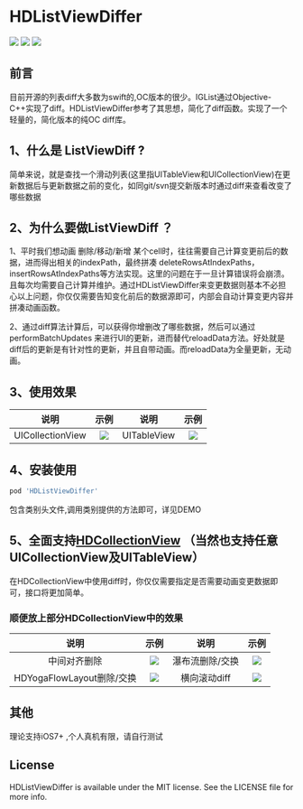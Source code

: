 # HDListViewDiffer

![](https://img.shields.io/badge/platform-iOS-green.svg)
![](https://img.shields.io/badge/language-objectiveC-green.svg)
![](https://img.shields.io/badge/support-iOS8+-red.svg)

## 前言
目前开源的列表diff大多数为swift的,OC版本的很少。IGList通过Objective-C++实现了diff。HDListViewDiffer参考了其思想，简化了diff函数。实现了一个轻量的，简化版本的纯OC diff库。

## 1、什么是 ListViewDiff ?
简单来说，就是查找一个滑动列表(这里指UITableView和UICollectionView)在更新数据后与更新数据之前的变化，如同git/svn提交新版本时通过diff来查看改变了哪些数据
## 2、为什么要做ListViewDiff ？
1、平时我们想动画 删除/移动/新增 某个cell时，往往需要自己计算变更前后的数据，进而得出相关的indexPath，最终拼凑 deleteRowsAtIndexPaths，insertRowsAtIndexPaths等方法实现。这里的问题在于一旦计算错误将会崩溃。且每次均需要自己计算并维护。通过HDListViewDiffer来变更数据则基本不必担心以上问题，你仅仅需要告知变化前后的数据源即可，内部会自动计算变更内容并拼凑动画函数。

2、通过diff算法计算后，可以获得你增删改了哪些数据，然后可以通过 performBatchUpdates 来进行UI的更新，进而替代reloadData方法。好处就是diff后的更新是有针对性的更新，并且自带动画。而reloadData为全量更新，无动画。

## 3、使用效果
|说明 | 示例 | 说明 | 示例|
|:----:|:------:|:----:|:------:|
| UICollectionView |  <img src="https://tva1.sinaimg.cn/large/006y8mN6gy1g889a3uvkeg307u0hlhdt.gif" > | UITableView |  <img src="https://tva1.sinaimg.cn/large/006y8mN6gy1g889gv2fj3g307u0hln6z.gif" > |

## 4、安装使用
```ruby
pod 'HDListViewDiffer'
```
包含类别头文件,调用类别提供的方法即可，详见DEMO

## 5、全面支持[HDCollectionView](https://github.com/donggelaile/HDCollectionView) （当然也支持任意UICollectionView及UITableView）
在HDCollectionView中使用diff时，你仅仅需要指定是否需要动画变更数据即可，接口将更加简单。
### 顺便放上部分HDCollectionView中的效果
|说明 | 示例 | 说明 | 示例|
|:----:|:------:|:----:|:------:|
| 中间对齐删除 |  <img src="https://tva1.sinaimg.cn/large/006y8mN6gy1g88a47y18qg307u0hljy8.gif" > | 瀑布流删除/交换 |  <img src="https://tva1.sinaimg.cn/large/006y8mN6gy1g88a8whe12g307u0hlduo.gif" > |
| HDYogaFlowLayout删除/交换 |  <img src="https://tva1.sinaimg.cn/large/006y8mN6gy1g88ab9hha9g307u0hlk43.gif" > | 横向滚动diff |  <img src="https://tva1.sinaimg.cn/large/006y8mN6gy1g88ah0qgdjg307u0hlnij.gif" > |

## 其他
理论支持iOS7+ ,个人真机有限，请自行测试


## License

HDListViewDiffer is available under the MIT license. See the LICENSE file for more info.
